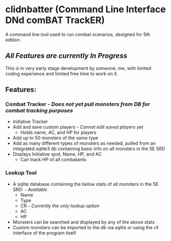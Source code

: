 # clidnbatter (Command Line Interface DNd comBAT TrackER)
A command line tool used to run combat scenarios, designed for 5th edition.

## **_All Features are currently In Progress_**
This is in very early stage development by someone, me, with limited coding experience and limited free time to work on it.

## Features:
### Combat Tracker - _Does not yet pull monsters from DB for combat tracking purposes_
  - Initiative Tracker
  - Add and save custom players - _Cannot edit saved players yet_
    - Holds name, AC, and HP for players
  - Add up to 50 monsters of the same type
  - Add as many different types of monsters as needed, pulled from an integrated sqlite3 db containing basic info on all monsters in the 5E SRD
  - Displays Initiative spot, Name, HP, and AC
    - Can track HP of all combatants
### Lookup Tool
  - A sqlite database containing the below stats of all monsters in the 5E SRD: - _Available_
    - Name
    - Type
    - CR - _Currently the only lookup option_
    - AC
    - HP
  - Monsters can be searched and displayed by any of the above stats
  - Custom monsters can be imported to the db via sqlite or using the cli interface of the program itself
